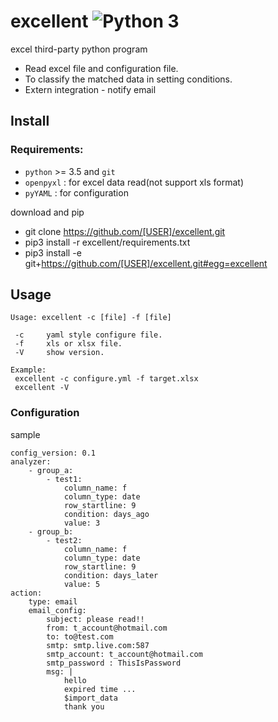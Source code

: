 # excellent ![Python 3](https://img.shields.io/badge/python-3-blue.svg)

excel third-party python program
* Read excel file and configuration file.
* To classify the matched data in setting conditions.
* Extern integration - notify email

## Install
### Requirements:
* `python` >= 3.5 and `git`
* `openpyxl` : for excel data read(not support xls format)
* `pyYAML` : for configuration


download and pip
* git clone https://github.com/[USER]/excellent.git
* pip3 install -r excellent/requirements.txt
* pip3 install -e git+https://github.com/[USER]/excellent.git#egg=excellent


## Usage
```
Usage: excellent -c [file] -f [file]

 -c     yaml style configure file.
 -f     xls or xlsx file.
 -V     show version.

Example:
 excellent -c configure.yml -f target.xlsx
 excellent -V
```

### Configuration
sample
```
config_version: 0.1
analyzer:
    - group_a:
        - test1:
            column_name: f
            column_type: date
            row_startline: 9
            condition: days_ago
            value: 3
    - group_b:
        - test2:
            column_name: f
            column_type: date
            row_startline: 9
            condition: days_later
            value: 5
action:
    type: email
    email_config:
        subject: please read!!
        from: t_account@hotmail.com
        to: to@test.com
        smtp: smtp.live.com:587
        smtp_account: t_account@hotmail.com
        smtp_password : ThisIsPassword
        msg: |
            hello
            expired time ...
            $import_data
            thank you
```
